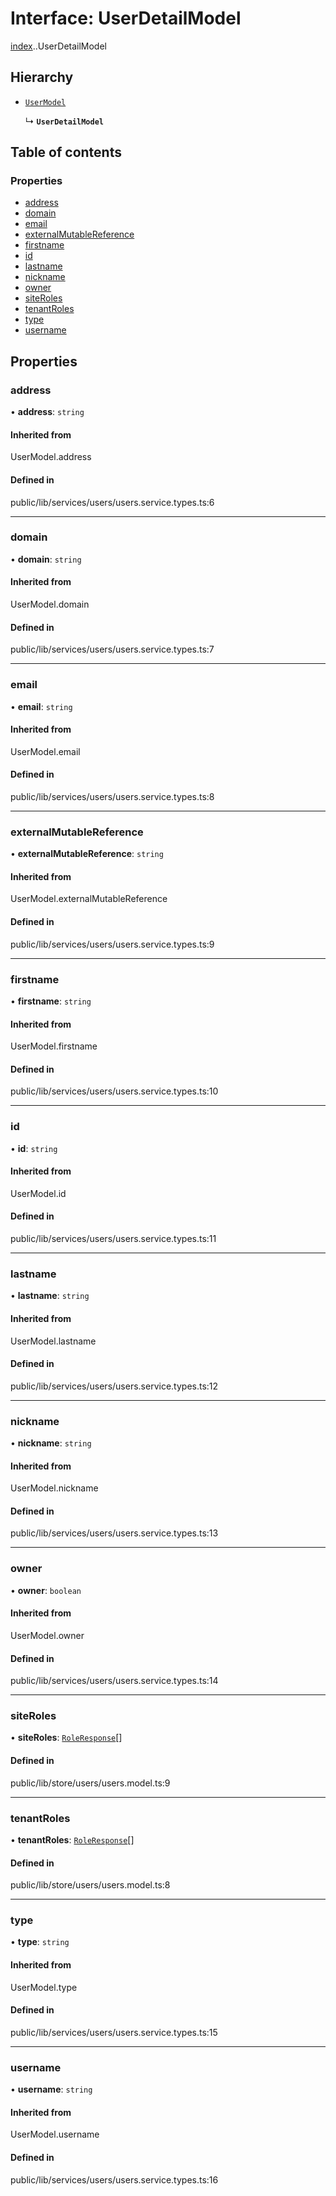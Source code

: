 # Interface: UserDetailModel

[index](../wiki/index).[<internal>](../wiki/index.%3Cinternal%3E).UserDetailModel

## Hierarchy

- [`UserModel`](../wiki/index#usermodel)

  ↳ **`UserDetailModel`**

## Table of contents

### Properties

- [address](../wiki/index.%3Cinternal%3E.UserDetailModel#address)
- [domain](../wiki/index.%3Cinternal%3E.UserDetailModel#domain)
- [email](../wiki/index.%3Cinternal%3E.UserDetailModel#email)
- [externalMutableReference](../wiki/index.%3Cinternal%3E.UserDetailModel#externalmutablereference)
- [firstname](../wiki/index.%3Cinternal%3E.UserDetailModel#firstname)
- [id](../wiki/index.%3Cinternal%3E.UserDetailModel#id)
- [lastname](../wiki/index.%3Cinternal%3E.UserDetailModel#lastname)
- [nickname](../wiki/index.%3Cinternal%3E.UserDetailModel#nickname)
- [owner](../wiki/index.%3Cinternal%3E.UserDetailModel#owner)
- [siteRoles](../wiki/index.%3Cinternal%3E.UserDetailModel#siteroles)
- [tenantRoles](../wiki/index.%3Cinternal%3E.UserDetailModel#tenantroles)
- [type](../wiki/index.%3Cinternal%3E.UserDetailModel#type)
- [username](../wiki/index.%3Cinternal%3E.UserDetailModel#username)

## Properties

### address

• **address**: `string`

#### Inherited from

UserModel.address

#### Defined in

public/lib/services/users/users.service.types.ts:6

___

### domain

• **domain**: `string`

#### Inherited from

UserModel.domain

#### Defined in

public/lib/services/users/users.service.types.ts:7

___

### email

• **email**: `string`

#### Inherited from

UserModel.email

#### Defined in

public/lib/services/users/users.service.types.ts:8

___

### externalMutableReference

• **externalMutableReference**: `string`

#### Inherited from

UserModel.externalMutableReference

#### Defined in

public/lib/services/users/users.service.types.ts:9

___

### firstname

• **firstname**: `string`

#### Inherited from

UserModel.firstname

#### Defined in

public/lib/services/users/users.service.types.ts:10

___

### id

• **id**: `string`

#### Inherited from

UserModel.id

#### Defined in

public/lib/services/users/users.service.types.ts:11

___

### lastname

• **lastname**: `string`

#### Inherited from

UserModel.lastname

#### Defined in

public/lib/services/users/users.service.types.ts:12

___

### nickname

• **nickname**: `string`

#### Inherited from

UserModel.nickname

#### Defined in

public/lib/services/users/users.service.types.ts:13

___

### owner

• **owner**: `boolean`

#### Inherited from

UserModel.owner

#### Defined in

public/lib/services/users/users.service.types.ts:14

___

### siteRoles

• **siteRoles**: [`RoleResponse`](../wiki/index.%3Cinternal%3E.RoleResponse)[]

#### Defined in

public/lib/store/users/users.model.ts:9

___

### tenantRoles

• **tenantRoles**: [`RoleResponse`](../wiki/index.%3Cinternal%3E.RoleResponse)[]

#### Defined in

public/lib/store/users/users.model.ts:8

___

### type

• **type**: `string`

#### Inherited from

UserModel.type

#### Defined in

public/lib/services/users/users.service.types.ts:15

___

### username

• **username**: `string`

#### Inherited from

UserModel.username

#### Defined in

public/lib/services/users/users.service.types.ts:16
